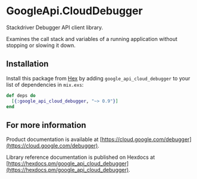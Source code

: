 # GoogleApi.CloudDebugger

Stackdriver Debugger API client library.

Examines the call stack and variables of a running application without stopping or slowing it down.


## Installation

Install this package from [Hex](https://hex.pm) by adding
`google_api_cloud_debugger` to your list of dependencies in `mix.exs`:

```elixir
def deps do
  [{:google_api_cloud_debugger, "~> 0.9"}]
end
```

## For more information

Product documentation is available at [https://cloud.google.com/debugger](https://cloud.google.com/debugger).

Library reference documentation is published on Hexdocs at
[https://hexdocs.pm/google_api_cloud_debugger](https://hexdocs.pm/google_api_cloud_debugger).
